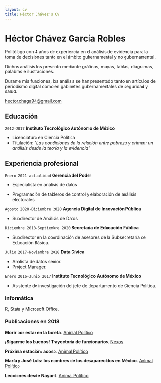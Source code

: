 ```yaml
---
layout: cv
title: Héctor Chávez's CV
---
```

# Héctor Chávez García Robles


Politólogo con 4 años de experiencia en el análisis de evidencia para la toma de decisiones tanto en el ámbito gubernamental y no gubernamental.

Dichos análisis los presento mediante gráficas, mapas, tablas, diagramas, palabras e ilustraciones.

Durante mis funciones, los análisis se han presentado tanto en artículos de periodismo digital como en gabinetes gubernamentales de seguridad y salud.

<div id="webaddress">
<a href="hector.chaga94@gmail.com">hector.chaga94@gmail.com</a>
</div>

## Educación

`2012-2017`
__Instituto Tecnológico Autónomo de México__
- Licenciatura en Ciencia Política
- Titulación: *"Las condiciones de la relación entre pobreza y crimen: un análisis desde la teoría y la evidencia"*


## Experiencia profesional
`Enero 2021-actualidad`
__Gerencia del Poder__
- Especialista en análisis de datos 
* Programación de tableros de control y elaboración de análisis electorales 

`Agosto 2020-Diciembre 2020`
__Agencia Digital de Innovación Pública__
- Subdirector de Análisis de Datos

`Diciembre 2018-Septiembre 2020`
__Secretaría de Educación Pública__
- Subdirector en la coordinación de asesores de la Subsecretaría de Educación Básica.

`Julio 2017-Noviembre 2018`
__Data Cívica__
- Analista de datos senior. 
- Project Manager.

`Enero 2016-Junio 2017`
__Instituto Tecnológico Autónomo de México__
- Asistente de investigación del jefe de departamento de Ciencia Política.

### Informática

R, Stata y Microsoft Office.

### Publicaciones en 2018

**Morir por estar en la boleta**. [Animal Político](https://www.animalpolitico.com/el-foco/morir-por-estar-en-la-boleta-los-candidatos-asesinados-en-mexico/)

**¡Síganme los buenos! Trayectoria de funcionarios**. [Nexos](https://parentesis.nexos.com.mx/?p=275) 

**Próxima estación: acoso**. [Animal Político](https://www.animalpolitico.com/el-foco/proxima-estacion-acoso/)

**María y José Luis: los nombres de los desaparecidos en México**. [Animal Político](https://www.animalpolitico.com/el-foco/maria-guadalupe-jose-luis-nombres-desaparecidos/)

**Lecciones desde Nayarit**. [Animal Político](https://www.animalpolitico.com/blogueros-el-foco/2018/01/19/lecciones-desde-nayarit-desapariciones-fosas-y-manipulacion-de-datos/)


